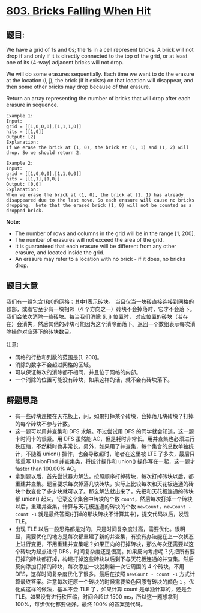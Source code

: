 # [803. Bricks Falling When Hit](https://leetcode.com/problems/bricks-falling-when-hit/)


## 题目:

We have a grid of 1s and 0s; the 1s in a cell represent bricks. A brick will not drop if and only if it is directly connected to the top of the grid, or at least one of its (4-way) adjacent bricks will not drop.

We will do some erasures sequentially. Each time we want to do the erasure at the location (i, j), the brick (if it exists) on that location will disappear, and then some other bricks may drop because of that erasure.

Return an array representing the number of bricks that will drop after each erasure in sequence.

    Example 1:
    Input: 
    grid = [[1,0,0,0],[1,1,1,0]]
    hits = [[1,0]]
    Output: [2]
    Explanation: 
    If we erase the brick at (1, 0), the brick at (1, 1) and (1, 2) will drop. So we should return 2.

    Example 2:
    Input: 
    grid = [[1,0,0,0],[1,1,0,0]]
    hits = [[1,1],[1,0]]
    Output: [0,0]
    Explanation: 
    When we erase the brick at (1, 0), the brick at (1, 1) has already disappeared due to the last move. So each erasure will cause no bricks dropping.  Note that the erased brick (1, 0) will not be counted as a dropped brick.

**Note:**

- The number of rows and columns in the grid will be in the range [1, 200].
- The number of erasures will not exceed the area of the grid.
- It is guaranteed that each erasure will be different from any other erasure, and located inside the grid.
- An erasure may refer to a location with no brick - if it does, no bricks drop.


## 题目大意

我们有一组包含1和0的网格；其中1表示砖块。 当且仅当一块砖直接连接到网格的顶部，或者它至少有一块相邻（4 个方向之一）砖块不会掉落时，它才不会落下。我们会依次消除一些砖块。每当我们消除 (i, j) 位置时， 对应位置的砖块（若存在）会消失，然后其他的砖块可能因为这个消除而落下。返回一个数组表示每次消除操作对应落下的砖块数目。


注意:

- 网格的行数和列数的范围是[1, 200]。
- 消除的数字不会超过网格的区域。
- 可以保证每次的消除都不相同，并且位于网格的内部。
- 一个消除的位置可能没有砖块，如果这样的话，就不会有砖块落下。



## 解题思路


- 有一些砖块连接在天花板上，问，如果打掉某个砖块，会掉落几块砖块？打掉的每个砖块不参与计数。
- 这一题可以用并查集和 DFS 求解。不过尝试用 DFS 的同学就会知道，这一题卡时间卡的很紧。用 DFS 虽然能 AC，但是耗时非常长。用并查集也必须进行秩压缩，不然耗时也非常长。另外，如果用了并查集，每个集合的总数单独统计，不随着 union() 操作，也会导致超时，笔者在这里被 LTE 了多次，最后只能重写 UnionFind 并查集类，将统计操作和 union() 操作写在一起，这一题才 faster than 100.00% AC。
- 拿到题以后，首先尝试暴力解法，按照顺序打掉砖块，每次打掉砖块以后，都重建并查集。题目要求每次掉落几块砖块，实际上比较每次和天花板连通的砖块个数变化了多少块就可以了。那么解法就出来了，先把和天花板连通的砖块都 union() 起来，记录这个集合中砖块的个数 `count`，然后每次打掉一个砖块以后，重建并查集，计算与天花板连通的砖块的个数 `newCount`，`newCount - count -1` 就是最终答案(打掉的那块砖块不计算其中)，提交代码以后，发现 TLE。
- 出现 TLE 以后一般思路都是对的，只是时间复杂度过高，需要优化。很明显，需要优化的地方是每次都重建了新的并查集，有没有办法能在上一次状态上进行变更，不用重建并查集呢？如果正向的打掉砖块，那么每次还需要以这个砖块为起点进行 DFS，时间复杂度还是很高。如果反向考虑呢？先把所有要打掉的砖块都打掉，构建打掉这些砖块以后剩下与天花板连通的并查集。然后反向添加打掉的砖块，每次添加一块就刷新一次它周围的 4 个砖块，不用 DFS，这样时间复杂度优化了很多。最后在按照 `newCount - count -1` 方式计算最终答案。注意每次还原一个砖块的时候需要染色回原有砖块的颜色 `1` 。优化成这样的做法，基本不会 TLE 了，如果计算 count 是单独计算的，还是会 TLE。如果没有进行秩压缩，时间会超过 1500 ms，所以这一题想拿到 100%，每步优化都要做好。最终 100% 的答案见代码。

